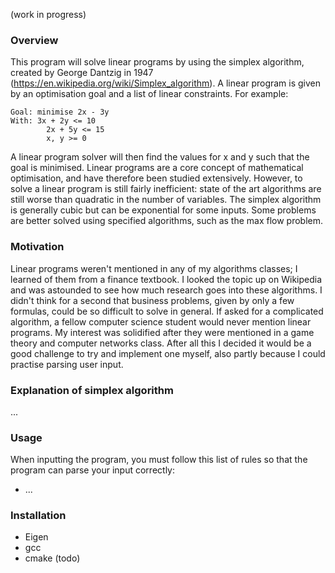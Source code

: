(work in progress)

### Overview
This program will solve linear programs by using the simplex algorithm, created by George Dantzig in 1947 (https://en.wikipedia.org/wiki/Simplex_algorithm). A linear program is given by an optimisation goal and a list of linear constraints. For example: 

	Goal: minimise 2x - 3y
	With: 3x + 2y <= 10
            2x + 5y <= 15
            x, y >= 0

A linear program solver will then find the values for x and y such that the goal is minimised. Linear programs are a core concept of mathematical optimisation, and have therefore been studied extensively. However, to solve a linear program is still fairly inefficient: state of the art algorithms are still worse than quadratic in the number of variables. The simplex algorithm is generally cubic but can be exponential for some inputs. Some problems are better solved using specified algorithms, such as the max flow problem.


### Motivation
Linear programs weren't mentioned in any of my algorithms classes; I learned of them from a finance textbook. I looked the topic up on Wikipedia and was astounded to see how much research goes into these algorithms. I didn't think for a second that business problems, given by only a few formulas, could be so difficult to solve in general. If asked for a complicated algorithm, a fellow computer science student would never mention linear programs. My interest was solidified after they were mentioned in a game theory and computer networks class. After all this I decided it would be a good challenge to try and implement one myself, also partly because I could practise parsing user input.


### Explanation of simplex algorithm
...


### Usage
When inputting the program, you must follow this list of rules so that the program can parse your input correctly: 

* ... 




### Installation
* Eigen
* gcc
* cmake (todo)
